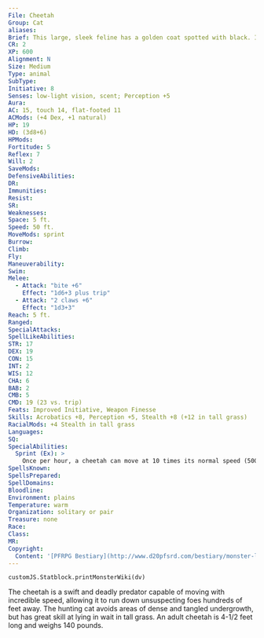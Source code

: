 ```yaml
---
File: Cheetah
Group: Cat
aliases: 
Brief: This large, sleek feline has a golden coat spotted with black. Its long and powerful legs are obviously capable of great speed.
CR: 2
XP: 600
Alignment: N
Size: Medium
Type: animal
SubType: 
Initiative: 8
Senses: low-light vision, scent; Perception +5
Aura: 
AC: 15, touch 14, flat-footed 11
ACMods: (+4 Dex, +1 natural)
HP: 19
HD: (3d8+6)
HPMods: 
Fortitude: 5
Reflex: 7
Will: 2
SaveMods: 
DefensiveAbilities: 
DR: 
Immunities: 
Resist: 
SR: 
Weaknesses: 
Space: 5 ft.
Speed: 50 ft.
MoveMods: sprint
Burrow: 
Climb: 
Fly: 
Maneuverability: 
Swim: 
Melee: 
  - Attack: "bite +6"
    Effect: "1d6+3 plus trip"
  - Attack: "2 claws +6"
    Effect: "1d3+3"
Reach: 5 ft.
Ranged: 
SpecialAttacks: 
SpellLikeAbilities: 
STR: 17
DEX: 19
CON: 15
INT: 2
WIS: 12
CHA: 6
BAB: 2
CMB: 5
CMD: 19 (23 vs. trip)
Feats: Improved Initiative, Weapon Finesse
Skills: Acrobatics +8, Perception +5, Stealth +8 (+12 in tall grass)
RacialMods: +4 Stealth in tall grass
Languages: 
SQ: 
SpecialAbilities:
  Sprint (Ex): >
    Once per hour, a cheetah can move at 10 times its normal speed (500 feet) when it makes a charge.
SpellsKnown: 
SpellsPrepared: 
SpellDomains: 
Bloodline: 
Environment: plains
Temperature: warm
Organization: solitary or pair
Treasure: none
Race: 
Class: 
MR: 
Copyright:
  Content: '[PFRPG Bestiary](http://www.d20pfsrd.com/bestiary/monster-listings/animals/cat/cheetah)'
---
```

```dataviewjs
customJS.Statblock.printMonsterWiki(dv)
```
The cheetah is a swift and deadly predator capable of moving with incredible speed, allowing it to run down unsuspecting foes hundreds of feet away.  The hunting cat avoids areas of dense and tangled undergrowth, but has great skill at lying in wait in tall grass.  An adult cheetah is 4-1/2 feet long and weighs 140 pounds.
